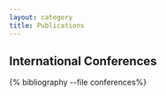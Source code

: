 ```yaml
---
layout: category
title: Publications
---
```

<!-- ## International Journals -->
<!-- ## Book Chapters -->

## International Conferences
{% bibliography --file conferences%}